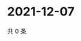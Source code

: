# 2021-12-07

共 0 条

<!-- BEGIN WEIBO -->
<!-- 最后更新时间 Tue Dec 07 2021 21:20:42 GMT+0800 (China Standard Time) -->

<!-- END WEIBO -->
